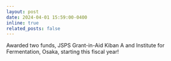 ```yaml
---
layout: post
date: 2024-04-01 15:59:00-0400
inline: true
related_posts: false
---
```


Awarded two funds, JSPS Grant-in-Aid Kiban A and Institute for Fermentation, Osaka, starting this fiscal year!